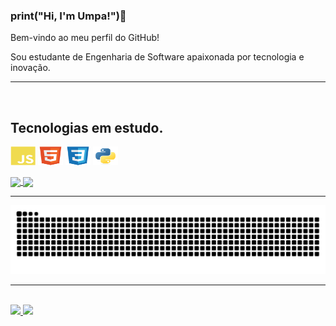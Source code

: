 ### print("Hi, I'm Umpa!")🤖

<p> Bem-vindo ao meu perfil do GitHub!</p>
<p>Sou estudante de Engenharia de Software apaixonada por tecnologia e inovação.</p>
<hr>

<div style="display: inline_block"><br>
  <h2>Tecnologias em estudo.</h2>
  <img align="center" alt="Js" height="30" width="40" src="https://raw.githubusercontent.com/devicons/devicon/master/icons/javascript/javascript-plain.svg">
  <img align="center" alt="HTML" height="30" width="40" src="https://raw.githubusercontent.com/devicons/devicon/master/icons/html5/html5-original.svg">
  <img align="center" alt="CSS" height="30" width="40" src="https://raw.githubusercontent.com/devicons/devicon/master/icons/css3/css3-original.svg">
  <img align="center" alt="Python" height="30" width="40" src="https://raw.githubusercontent.com/devicons/devicon/master/icons/python/python-original.svg">
</div>

<div ><br>
  <a href="https://github.com/LuizaMunis/convoychat">
  <img height= 200 align= "center" src="https://github-readme-stats.vercel.app/api?username=LuizaMunis&rank_icon=github&count_private=true&show_icons=true&theme=radical"/>
  <img height=200 align="center" src="https://github-readme-stats.vercel.app/api/top-langs?username=LuizaMunis&layout=donut&langs_count=8&card_width=320_icons=true&theme=radical#gh-dark-mode-only"/>
</div>
<hr>

<picture>
  <source media="(prefers-color-scheme: dark)" srcset="https://raw.githubusercontent.com/LuizaMunis/LuizaMunis/output/github-contribution-grid-snake-dark.svg">
  <source media="(prefers-color-scheme: light)" srcset="https://raw.githubusercontent.com/LuizaMunis/LuizaMunis/output/github-contribution-grid-snake.svg">
  <img alt="github contribution grid snake animation" src="https://raw.githubusercontent.com/LuizaMunis/LuizaMunis/output/github-contribution-grid-snake.svg">
</picture>
<hr>

<div> <br>
  <a href="www.linkedin.com/in/luiza-munis-developer" target="_blank"><img src="https://img.shields.io/badge/LinkedIn-0077B5?style=for-the-badge&logo=linkedin&logoColor=white">
  <a href="https://instagram.com/luh.munis" target="_blank"><img src="https://img.shields.io/badge/Instagram-E4405F?style=for-the-badge&logo=instagram&logoColor=white">
  <a href = "mailto:luizamunisnascimento@gmail.com"><img src="https://img.shields.io/badge/Gmail-D14836?style=for-the-badge&logo=gmail&logoColor=white>
</div>

